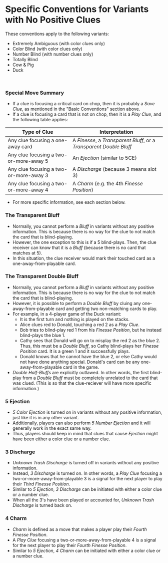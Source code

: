 # Specific Conventions for Variants with No Positive Clues

These conventions apply to the following variants:

* Extremely Ambiguous (with color clues only)
* Color Blind (with color clues only)
* Number Blind (with number clues only)
* Totally Blind
* Cow & Pig
* Duck

<br />

### Special Move Summary

* If a clue is focusing a critical card on chop, then it is probably a *Save Clue*, as mentioned in the "Basic Conventions" section above.
* If a clue is focusing a card that is not on chop, then it is a *Play Clue*, and the following table applies:

| Type of Clue                           | Interpretation
| -------------------------------------- | --------------
| Any clue focusing a one-away card      | A *Finesse*, a *Transparent Bluff*, or a *Transparent Double Bluff*
| Any clue focusing a two-or-more-away 5 | An *Ejection* (similar to 5CE)
| Any clue focusing a two-or-more-away 3 | A *Discharge* (because 3 means slot 3)
| Any clue focusing a two-or-more-away 4 | A *Charm* (e.g. the 4th *Finesse Position*)

* For more specific information, see each section below.

### The Transparent Bluff

* Normally, you cannot perform a *Bluff* in variants without any positive information. This is because there is no way for the clue to not match the card that is blind-playing.
* However, the one exception to this is if a 5 blind-plays. Then, the clue receiver can know that it is a *Bluff* (because there is no card that matches at 5).
* In this situation, the clue receiver would mark their touched card as a one-away-from-playable card.

### The Transparent Double Bluff

* Normally, you cannot perform a *Bluff* in variants without any positive information. This is because there is no way for the clue to not match the card that is blind-playing.
* However, it is possible to perform a *Double Bluff* by cluing any one-away-from-playable card and getting two non-matching cards to play.
* For example, in a 4-player game of the Duck variant:
  * It is the first turn and nothing is played on the stacks.
  * Alice clues red to Donald, touching a red 2 as a *Play Clue*.
  * Bob tries to blind-play red 1 from his *Finesse Position*, but he instead blind-plays the blue 1.
  * Cathy sees that Donald will go on to misplay the red 2 as the blue 2. Thus, this must be a *Double Bluff*, so Cathy blind-plays her *Finesse Position* card. It is a green 1 and it successfully plays.
  * Donald knows that he cannot have the blue 2, or else Cathy would not have done anything special. Donald's card can be any one-away-from-playable card in the game.
* *Double Half-Bluffs* are explicitly outlawed. In other words, the first blind-play from a *Double Bluff* must be completely unrelated to the card that was clued. (This is so that the clue-reciever will have more specific information.)

### 5 Ejection

* *5 Color Ejection* is turned on in variants without any positive information, just like it is in any other variant.
* Additionally, players can also perform *5 Number Ejection* and it will generally work in the exact same way.
* Thus, players should keep in mind that clues that cause *Ejection* might have been either a color clue or a number clue.

### 3 Discharge

* *Unknown Trash Discharge* is turned off in variants without any positive information.
* Instead, *3 Discharge* is turned on. In other words, a *Play Clue* focusing a two-or-more-away-from-playable 3 is a signal for the next player to play their *Third Finesse Position*.
* Similar to *5 Ejection*, *3 Discharge* can be initiated with either a color clue or a number clue.
* When all the 3's have been played or accounted for, *Unknown Trash Discharge* is turned back on.

### 4 Charm

* *Charm* is defined as a move that makes a player play their *Fourth Finesse Position*.
* A *Play Clue* focusing a two-or-more-away-from-playable 4 is a signal for the next player to play their *Fourth Finesse Position*.
* Similar to *5 Ejection*, *4 Charm* can be initiated with either a color clue or a number clue.
